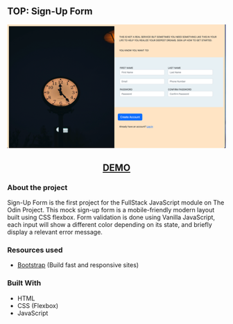 
   ## TOP: Sign-Up Form

<p align="center">
  <img src="demo.png" width="600" alt="project pic">
</p>
<h2 align="center">
<a href="https://mmackz.github.io/signup-form/">DEMO</a>
</h2>

### About the project

Sign-Up Form is the first project for the FullStack JavaScript module on The Odin Project. 
This mock sign-up form is a mobile-friendly modern layout built using CSS flexbox. Form validation is done using Vanilla JavaScript,
each input will show a different color depending on its state, and briefly display a relevant error message.


### Resources used
  - [Bootstrap](https://getbootstrap.com/) (Build fast and responsive sites)
 
 

### Built With

* HTML
* CSS (Flexbox)
* JavaScript


